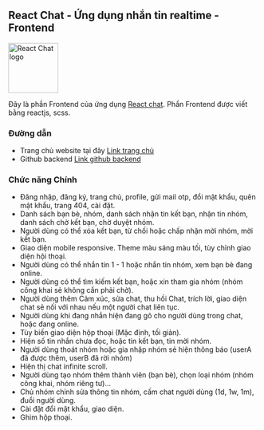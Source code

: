 ## React Chat - Ứng dụng nhắn tin realtime - Frontend

<img src="https://minhtri-chat.ga/chat512.png" height="100" alt="React Chat logo">

Đây là phần Frontend của ứng dụng [React chat](https://minhtri-chat.ga). Phần Frontend được viết bằng reactjs, scss.

### Đường dẫn
* Trang chủ website tại đây [Link trang chủ](https://minhtri-chat.ga)
* Github backend [Link github backend](https://github.com/minhtrithcb/chat-backend)

### Chức năng Chính

* Đăng nhập, đăng ký, trang chủ, profile, gửi mail otp, đổi mật khẩu, quên mật khẩu, trang 404, cài đặt.
* Danh sách bạn bè, nhóm, danh sách nhận tin kết bạn, nhận tin nhóm, danh sách chờ kết bạn, chờ duyệt nhóm. 
* Người dùng có thể xóa kết bạn, từ chối hoặc chấp nhận mời nhóm, mời kết bạn.
* Giao diện mobile responsive. Theme màu sáng màu tối, tùy chỉnh giao diện hội thoại.
* Người dùng có thể nhắn tin 1 - 1 hoặc nhắn tin nhóm, xem bạn bè đang online.
* Người dùng có thể tìm kiếm kết bạn, hoặc xin tham gia nhóm (nhóm công khai sẻ không cần phải chờ).
* Người dùng thêm Cảm xúc, sửa chat, thu hồi Chat, trích lời, giao diện chat sẻ nối với nhau nếu một người chat liên tục.
* Người dùng khi đang nhắn hiện đang gõ cho người dùng trong chat, hoặc đang online.
* Tùy biến giao diện hộp thoại (Mặc định, tối giản).
* Hiện số tin nhắn chưa đọc, hoặc tin kết bạn, tin mời nhóm.
* Người dùng thoát nhóm hoặc gia nhập nhóm sẻ hiện thông báo (userA đã được thêm, userB đã rời nhóm)
* Hiện thị chat infinite scroll.
* Người dùng tạo nhóm thêm thành viên (bạn bè), chọn loại nhóm (nhóm công khai, nhóm riêng tư)...
* Chủ nhóm chỉnh sửa thông tin nhóm, cấm chat người dùng (1d, 1w, 1m), đuổi người dùng.
* Cài đặt đổi mật khẩu, giao diện.  
* Ghim hộp thoại.






